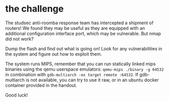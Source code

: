 # the challenge
The studsec anti-roomba response team has intercepted a shipment of routers!
We found they may be useful as they are equipped with an additional configuration
interface port, which may be vulnerable. But nmap did not work? 

Dump the flash and find out what is going on! Look for any vulnerabilities in 
the system and figure out how to exploit them. 

The system runs MIPS, remember that
you can run statically linked mips binaries using the qemu userspace emulators:
`qemu-mips ./binary -g 64532` in combination with `gdb-multiarch -ex target remote :64532`.
If gdb-multiarch is not available, you can try to use it raw, or in an ubuntu 
docker container provided in the handout.

Good luck!
